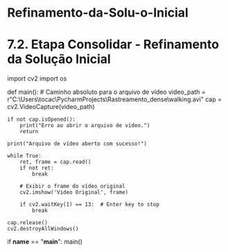 # Refinamento-da-Solu-o-Inicial
# 7.2. Etapa Consolidar - Refinamento da Solução Inicial
import cv2
import os

def main():
    # Caminho absoluto para o arquivo de vídeo
    video_path = r"C:\Users\tocac\PycharmProjects\Rastreamento_dense\walking.avi"
    cap = cv2.VideoCapture(video_path)

    if not cap.isOpened():
        print("Erro ao abrir o arquivo de vídeo.")
        return

    print("Arquivo de vídeo aberto com sucesso!")

    while True:
        ret, frame = cap.read()
        if not ret:
            break

        # Exibir o frame do vídeo original
        cv2.imshow('Video Original', frame)

        if cv2.waitKey(1) == 13:  # Enter key to stop
            break

    cap.release()
    cv2.destroyAllWindows()

if __name__ == "__main__":
    main()
